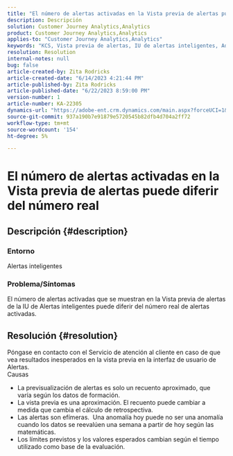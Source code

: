 ```yaml
---
title: "El número de alertas activadas en la Vista previa de alertas puede diferir del número real"
description: Descripción
solution: Customer Journey Analytics,Analytics
product: Customer Journey Analytics,Analytics
applies-to: "Customer Journey Analytics,Analytics"
keywords: "KCS, Vista previa de alertas, IU de alertas inteligentes, Adobe Analytics"
resolution: Resolution
internal-notes: null
bug: false
article-created-by: Zita Rodricks
article-created-date: "6/14/2023 4:21:44 PM"
article-published-by: Zita Rodricks
article-published-date: "6/22/2023 8:59:00 PM"
version-number: 1
article-number: KA-22305
dynamics-url: "https://adobe-ent.crm.dynamics.com/main.aspx?forceUCI=1&pagetype=entityrecord&etn=knowledgearticle&id=76121687-cf0a-ee11-8f6e-6045bd006239"
source-git-commit: 937a190b7e91879e5720545b82dfb4d704a2ff72
workflow-type: tm+mt
source-wordcount: '154'
ht-degree: 5%

---
```


# El número de alertas activadas en la Vista previa de alertas puede diferir del número real

## Descripción {#description}


### Entorno

Alertas inteligentes



### <b>Problema/Síntomas</b>

El número de alertas activadas que se muestran en la Vista previa de alertas de la IU de Alertas inteligentes puede diferir del número real de alertas activadas.






## Resolución {#resolution}


Póngase en contacto con el Servicio de atención al cliente en caso de que vea resultados inesperados en la vista previa en la interfaz de usuario de Alertas.
<br>Causas<br>
- La previsualización de alertas es solo un recuento aproximado, que varía según los datos de formación.
- La vista previa es una aproximación. El recuento puede cambiar a medida que cambia el cálculo de retrospectiva.
- Las alertas son efímeras.  Una anomalía hoy puede no ser una anomalía cuando los datos se reevalúen una semana a partir de hoy según las matemáticas.
- Los límites previstos y los valores esperados cambian según el tiempo utilizado como base de la evaluación.

